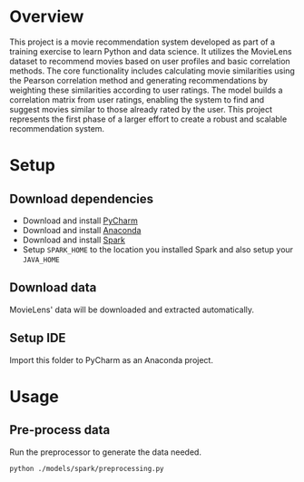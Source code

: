# Overview

This project is a movie recommendation system developed as part of a training exercise to learn Python and data science.
It utilizes the MovieLens dataset to recommend movies based on user profiles and basic correlation methods. The core
functionality includes calculating movie similarities using the Pearson correlation method and generating
recommendations by weighting these similarities according to user ratings. The model builds a correlation matrix from
user ratings, enabling the system to find and suggest movies similar to those already rated by the user. This project
represents the first phase of a larger effort to create a robust and scalable recommendation system.

# Setup

## Download dependencies

- Download and install [PyCharm](https://www.jetbrains.com/pycharm/download/)
- Download and install [Anaconda](https://www.anaconda.com/download)
- Download and install [Spark](https://spark.apache.org/downloads.html)
- Setup `SPARK_HOME` to the location you installed Spark and also setup your `JAVA_HOME`

## Download data

MovieLens' data will be downloaded and extracted automatically.

## Setup IDE

Import this folder to PyCharm as an Anaconda project.

# Usage

## Pre-process data

Run the preprocessor to generate the data needed.

```
python ./models/spark/preprocessing.py
```
